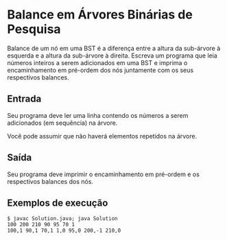 # Balance em Árvores Binárias de Pesquisa

Balance de um nó em uma BST é a diferença entre a altura da sub-árvore à esquerda e a altura da sub-árvore à direita. Escreva um programa que leia números inteiros a serem adicionados em uma BST e imprima o encaminhamento em pré-ordem dos nós juntamente com os seus respectivos balances.

## Entrada

Seu programa deve ler uma linha contendo os números a serem adicionados (em sequência) na árvore.

Você pode assumir que não haverá elementos repetidos na árvore.

## Saída

Seu programa deve imprimir o encaminhamento em pré-ordem e os respectivos balances dos nós.

## Exemplos de execução

	$ javac Solution.java; java Solution
	100 200 210 90 95 70 1
	100,1 90,1 70,1 1,0 95,0 200,-1 210,0